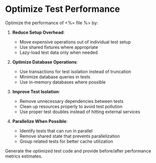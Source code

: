 # Optimize Test Performance

Optimize the performance of <%= file %> by:

1. **Reduce Setup Overhead**:
   - Move expensive operations out of individual test setup
   - Use shared fixtures where appropriate
   - Lazy-load test data only when needed

2. **Optimize Database Operations**:
   - Use transactions for test isolation instead of truncation
   - Minimize database queries in tests
   - Use in-memory databases where possible

3. **Improve Test Isolation**:
   - Remove unnecessary dependencies between tests
   - Clean up resources properly to avoid test pollution
   - Use proper test doubles instead of hitting external services

4. **Parallelize When Possible**:
   - Identify tests that can run in parallel
   - Remove shared state that prevents parallelization
   - Group related tests for better cache utilization

Generate the optimized test code and provide before/after performance metrics estimates.